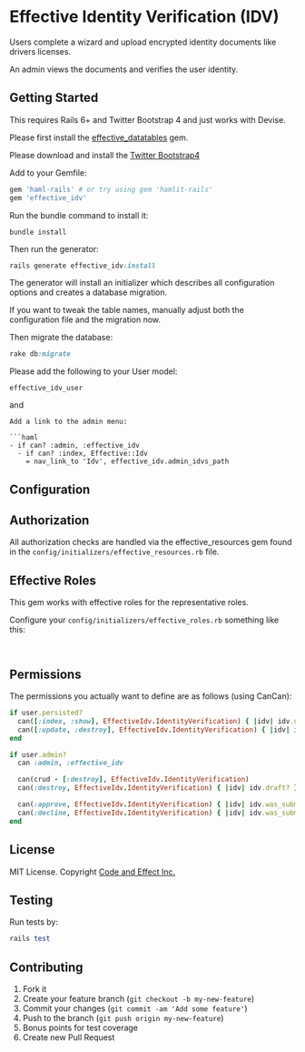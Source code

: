 # Effective Identity Verification (IDV)

Users complete a wizard and upload encrypted identity documents like drivers licenses.

An admin views the documents and verifies the user identity.

## Getting Started

This requires Rails 6+ and Twitter Bootstrap 4 and just works with Devise.

Please first install the [effective_datatables](https://github.com/code-and-effect/effective_datatables) gem.

Please download and install the [Twitter Bootstrap4](http://getbootstrap.com)

Add to your Gemfile:

```ruby
gem 'haml-rails' # or try using gem 'hamlit-rails'
gem 'effective_idv'
```

Run the bundle command to install it:

```console
bundle install
```

Then run the generator:

```ruby
rails generate effective_idv:install
```

The generator will install an initializer which describes all configuration options and creates a database migration.

If you want to tweak the table names, manually adjust both the configuration file and the migration now.

Then migrate the database:

```ruby
rake db:migrate
```

Please add the following to your User model:

```
effective_idv_user
```

and

```
Add a link to the admin menu:

```haml
- if can? :admin, :effective_idv
  - if can? :index, Effective::Idv
    = nav_link_to 'Idv', effective_idv.admin_idvs_path
```

## Configuration

## Authorization

All authorization checks are handled via the effective_resources gem found in the `config/initializers/effective_resources.rb` file.

## Effective Roles

This gem works with effective roles for the representative roles.

Configure your `config/initializers/effective_roles.rb` something like this:

```


```

## Permissions

The permissions you actually want to define are as follows (using CanCan):

```ruby
if user.persisted?
  can([:index, :show], EffectiveIdv.IdentityVerification) { |idv| idv.user == user }
  can([:update, :destroy], EffectiveIdv.IdentityVerification) { |idv| idv.user == user && !idv.was_submitted? }
end

if user.admin?
  can :admin, :effective_idv

  can(crud - [:destroy], EffectiveIdv.IdentityVerification)
  can(:destroy, EffectiveIdv.IdentityVerification) { |idv| idv.draft? }

  can(:approve, EffectiveIdv.IdentityVerification) { |idv| idv.was_submitted? && !idv.approved? }
  can(:decline, EffectiveIdv.IdentityVerification) { |idv| idv.was_submitted? && !idv.declined? }
end
```

## License

MIT License.  Copyright [Code and Effect Inc.](http://www.codeandeffect.com/)

## Testing

Run tests by:

```ruby
rails test
```

## Contributing

1. Fork it
2. Create your feature branch (`git checkout -b my-new-feature`)
3. Commit your changes (`git commit -am 'Add some feature'`)
4. Push to the branch (`git push origin my-new-feature`)
5. Bonus points for test coverage
6. Create new Pull Request
